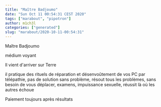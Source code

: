 ```yaml
---
title: "Maître Badjoumo"
date: "Sun Oct 11 00:54:31 CEST 2020"
tags: ["marabout", "pipotron"]
author: m1ch3l
categories: ["generated"]
slug: "marabout/2020-10-11-00:54:31"
---
```


Maître Badjoumo

médium voyant

Il vient d'arriver sur Terre

il pratique des rituels de réparation et désenvoûtement de vos PC par télépathie, pas de solution sans problème, résout tous les problèmes, sans besoin de vous déplacer, examens, impuissance sexuelle, réussit là où les autres échoue

Paiement toujours après résultats
